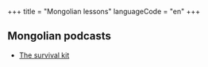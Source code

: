 +++
title = "Mongolian lessons"
languageCode = "en"
+++

## Mongolian podcasts

  - [The survival kit](/mn/The_survival_kit)
